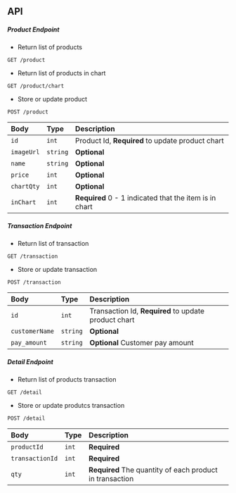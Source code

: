 ## API
##### Product Endpoint
* Return list of products
```http
GET /product
```
* Return list of products in chart
```http
GET /product/chart
```
* Store or update product
```http
POST /product
```
| Body | Type | Description |
| :--- | :--- | :--- |
| `id` | `int` | Product Id, **Required** to update product chart|
| `imageUrl` | `string` | **Optional** |
| `name` | `string` | **Optional** |
| `price` | `int` | **Optional** |
| `chartQty` | `int` | **Optional** |
| `inChart` | `int` | **Required** 0 - 1 indicated that the item is in chart |

##### Transaction Endpoint
* Return list of transaction
```http
GET /transaction
```
* Store or update transaction
```http
POST /transaction
```
| Body | Type | Description |
| :--- | :--- | :--- |
| `id` | `int` | Transaction Id, **Required** to update product chart|
| `customerName` | `string` | **Optional** |
| `pay_amount` | `string` | **Optional** Customer pay amount |

##### Detail Endpoint
* Return list of products transaction
```http
GET /detail
```
* Store or update produtcs transaction
```http
POST /detail
```
| Body | Type | Description |
| :--- | :--- | :--- |
| `productId` | `int` | **Required**|
| `transactionId` | `int` | **Required** |
| `qty` | `int` | **Required** The quantity of each product in transaction |
